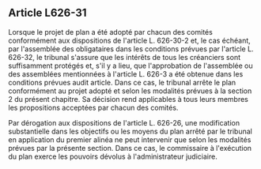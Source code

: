 Article L626-31
----
Lorsque le projet de plan a été adopté par chacun des comités conformément aux
dispositions de l'article L. 626-30-2 et, le cas échéant, par l'assemblée des
obligataires dans les conditions prévues par l'article L. 626-32, le tribunal
s'assure que les intérêts de tous les créanciers sont suffisamment protégés et,
s'il y a lieu, que l'approbation de l'assemblée ou des assemblées mentionnées à
l'article L. 626-3 a été obtenue dans les conditions prévues audit article. Dans
ce cas, le tribunal arrête le plan conformément au projet adopté et selon les
modalités prévues à la section 2 du présent chapitre. Sa décision rend
applicables à tous leurs membres les propositions acceptées par chacun des
comités.

Par dérogation aux dispositions de l'article L. 626-26, une modification
substantielle dans les objectifs ou les moyens du plan arrêté par le tribunal en
application du premier alinéa ne peut intervenir que selon les modalités prévues
par la présente section. Dans ce cas, le commissaire à l'exécution du plan
exerce les pouvoirs dévolus à l'administrateur judiciaire.
